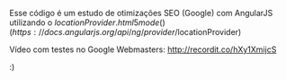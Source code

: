 Esse código é um estudo de otimizações SEO (Google) com AngularJS utilizando o $locationProvider.html5mode() (https://docs.angularjs.org/api/ng/provider/$locationProvider)

Vídeo com testes no Google Webmasters: http://recordit.co/hXy1XmijcS

:)